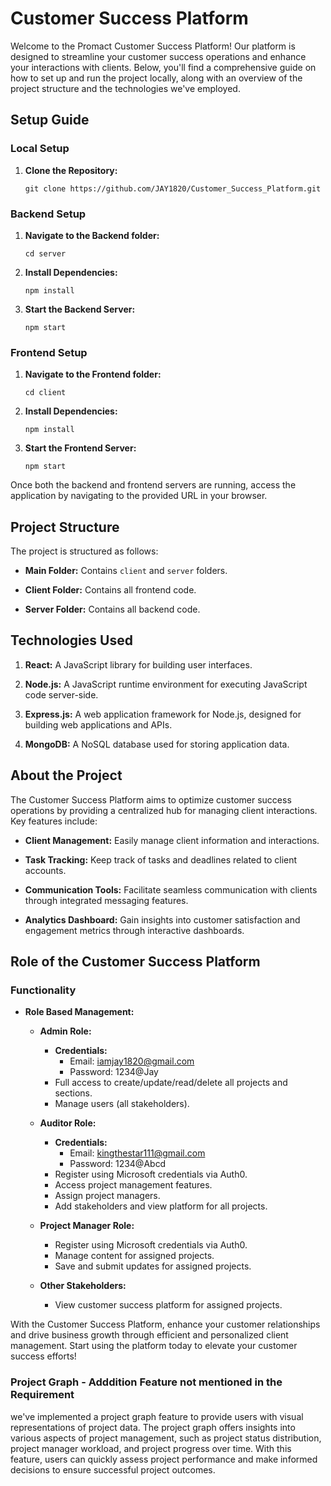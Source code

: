 # Customer Success Platform

Welcome to the Promact Customer Success Platform! Our platform is designed to streamline your customer success operations and enhance your interactions with clients. Below, you'll find a comprehensive guide on how to set up and run the project locally, along with an overview of the project structure and the technologies we've employed.

## Setup Guide

### Local Setup

1. **Clone the Repository:**
   ```
   git clone https://github.com/JAY1820/Customer_Success_Platform.git
   ```

### Backend Setup

1. **Navigate to the Backend folder:**
   ```
   cd server
   ```
   
2. **Install Dependencies:**
   ```
   npm install
   ```

3. **Start the Backend Server:**
   ```
   npm start
   ```

### Frontend Setup

1. **Navigate to the Frontend folder:**
   ```
   cd client
   ```

2. **Install Dependencies:**
   ```
   npm install
   ```

3. **Start the Frontend Server:**
   ```
   npm start
   ```

Once both the backend and frontend servers are running, access the application by navigating to the provided URL in your browser.

## Project Structure

The project is structured as follows:

- **Main Folder:** Contains `client` and `server` folders.
  
- **Client Folder:** Contains all frontend code.
  
- **Server Folder:** Contains all backend code.

## Technologies Used

1. **React:** A JavaScript library for building user interfaces.
   
2. **Node.js:** A JavaScript runtime environment for executing JavaScript code server-side.
   
3. **Express.js:** A web application framework for Node.js, designed for building web applications and APIs.
   
4. **MongoDB:** A NoSQL database used for storing application data.

## About the Project

The Customer Success Platform aims to optimize customer success operations by providing a centralized hub for managing client interactions. Key features include:

- **Client Management:** Easily manage client information and interactions.
  
- **Task Tracking:** Keep track of tasks and deadlines related to client accounts.
  
- **Communication Tools:** Facilitate seamless communication with clients through integrated messaging features.
  
- **Analytics Dashboard:** Gain insights into customer satisfaction and engagement metrics through interactive dashboards.

## Role of the Customer Success Platform

### Functionality

- **Role Based Management:**
  - **Admin Role:**
    - **Credentials:**
      - Email: iamjay1820@gmail.com
      - Password: 1234@Jay
    - Full access to create/update/read/delete all projects and sections.
    - Manage users (all stakeholders).
  
  - **Auditor Role:**
    - **Credentials:**
      - Email: kingthestar111@gmail.com
      - Password: 1234@Abcd
    - Register using Microsoft credentials via Auth0.
    - Access project management features.
    - Assign project managers.
    - Add stakeholders and view platform for all projects.
  
  - **Project Manager Role:**
    - Register using Microsoft credentials via Auth0.
    - Manage content for assigned projects.
    - Save and submit updates for assigned projects.
  
  - **Other Stakeholders:**
    - View customer success platform for assigned projects.

With the Customer Success Platform, enhance your customer relationships and drive business growth through efficient and personalized client management. Start using the platform today to elevate your customer success efforts!

### Project Graph - Adddition Feature not mentioned in the Requirement

 we've implemented a project graph feature to provide users with visual representations of project data. The project graph offers insights into various aspects of project management, such as project status distribution, project manager workload, and project progress over time. With this feature, users can quickly assess project performance and make informed decisions to ensure successful project outcomes.